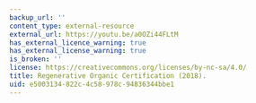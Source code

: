 ```yaml
---
backup_url: ''
content_type: external-resource
external_url: https://youtu.be/a0OZi44FLtM
has_external_licence_warning: true
has_external_license_warning: true
is_broken: ''
license: https://creativecommons.org/licenses/by-nc-sa/4.0/
title: Regenerative Organic Certification (2018).
uid: e5003134-822c-4c58-978c-94836344bbe1
---
```

